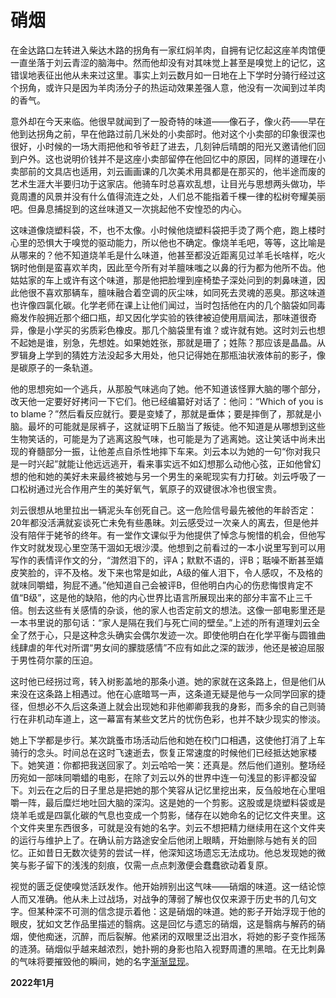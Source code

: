 # 硝烟
在金达路口左转进入柴达木路的拐角有一家红焖羊肉，自拥有记忆起这座羊肉馆便一直坐落于刘云青涩的脑海中。然而他却没有对其味觉上甚至是嗅觉上的记忆，这错误地表征出他从未来过这里。事实上刘云数月如一日地在上下学时分骑行经过这个拐角，或许只是因为羊肉汤分子的热运动效果差强人意，他没有一次闻到过羊肉的香气。

意外却在今天来临。他很早就闻到了一股奇特的味道——像石子，像火药——早在他到达拐角之前，早在他路过前几米处的小卖部时。他对这个小卖部的印象很深也很好，小时候的一场大雨把他和爷爷赶了进去，几刻钟后晴朗的阳光又邀请他们回到户外。这也说明价钱并不是这座小卖部留停在他回忆中的原因，同样的道理在小卖部前的文具店也适用，刘云画画课的几次美术用具都是在那买的，他半途而废的艺术生涯大半要归功于这家店。他骑车时总喜欢乱想，让目光与思想两头做功，毕竟周遭的风景并没有什么值得流连之处，人们总不能指着千棵一律的松树夸耀美丽吧。但鼻息捕捉到的这丝味道又一次挑起他不安惶恐的内心。

这味道像烧塑料袋，不，也不太像。小时候他烧塑料袋把手烫了两个疤，跑上楼时心里的恐惧大于嗅觉的驱动能力，所以他也不确定。像烧羊毛吧，等等，这比喻是从哪来的？他不知道烧羊毛是什么味道，他甚至都没近距离见过羊毛长啥样，吃火锅时他倒是蛮喜欢羊肉，因此至今所有对羊膻味嗤之以鼻的行为都为他所不齿。他姑姑家的车上或许有这个味道，那是他把脸埋到座椅垫子深处问到的刺鼻味道，因此他很不喜欢那辆车，膻味融合着空调的灰尘味，如同死去灵魂的恶臭。那这味道也许像四氯化碳。化学老师在课上让他们闻过，当时包括他在内的几个脑袋如同毒瘾发作般拥近那个细口瓶，却又因化学实验的铁律被迫使用扇闻法，那味道很奇异，像是小学买的劣质彩色橡皮。那几个脑袋里有谁？或许就有她。这时刘云也想不起她是谁，别急，先想姓。如果她姓张，那就是珊了；姓陈？那应该是晶晶。从罗辑身上学到的猜姓方法没起多大用处，他只记得她在那瓶油状液体前的影子，像是碳原子的一条轨道。

他的思想宛如一个逃兵，从那股气味逃向了她。他不知道该怪罪大脑的哪个部分，改天他一定要好好拷问一下它们。他已经编纂好对话了：他问：“Which of you is to blame？”然后看反应就行。要是变矮了，那就是垂体；要是摔倒了，那就是小脑。最坏的可能就是尿裤子，这就证明下丘脑当了叛徒。他不知道是从哪想到这些生物笑话的，可能是为了逃离这股气味，也可能是为了逃离她。这让笑话中尚未出现的脊髓部分一振，让他差点自杀性地摔下车来。刘云本以为她的一句“你对我只是一时兴起”就能让他远远逃开，看来事实远不如幻想那么动他心弦，正如他曾幻想的他和她的美好未来最终被她与另一个男生的亲昵现实有力打破。刘云呼吸了一口松树通过光合作用产生的美好氧气，氧原子的双键很冰冷也很宝贵。

刘云很想从地里拉出一辆泥头车创死自己。这一危险信号最先被他的年龄否定：20年都没活满就妄谈死亡未免有些愚昧。刘云感受过一次亲人的离去，但是他并没有陪伴于姥爷的终年。有一堂作文课似乎为他提供了悼念与惋惜的机会，但他写作文时就发现心里空荡干涸如无垠沙漠。他想到之前看过的一本小说里写到可以用写作的表情评作文的分，“潸然泪下的，评A；默默不语的，评B；聒噪不断甚至嬉皮笑脸的，评不及格。发下来也常是如此，A级的催人泪下，令人感叹，不及格的就味同嚼蜡，狗屁不通。”他知道自己会被评B，但他明白内心的伤悲悔恨肯定不值“B级”，这是他的缺陷，他的内心世界比语言所展现出来的部分丰富不止三千倍。刨去这些有关感情的杂谈，他的家人也否定前文的想法。这像一部电影里还是一本书里说的那句话：“家人是隔在我们与死亡间的壁垒。”上述的所有道理刘云全全了然于心，只是这种念头确实会偶尔发迹一次。即使他明白在化学平衡与圆锥曲线肆虐的年代对所谓“男女间的朦胧感情”不应有如此之深的跋涉，他还是被迫屈服于男性荷尔蒙的压迫。

这时他已经拐过弯，转入树影盖地的那条小道。她的家就在这条路上，但是他们从来没在这条路上相遇过。他在心底暗骂一声，这条道无疑是他与一众同学回家的捷径，但想必不久后这条道上就会出现她和非他卿卿我我的身影，而多余的自己则骑行在非机动车道上，这一幕富有某些文艺片的忧伤色彩，也并不缺少现实的惨淡。

她上下学都是步行。某次跳蚤市场活动后他和她在校门口相遇，这使他打消了上车骑行的念头。时间总在这时飞速逝去，恢复正常速度的时候他们已经抵达她家楼下。她笑道：你都把我送回家了。刘云哈哈一笑：还真是。然后他们道别。整场经历宛如一部味同嚼蜡的电影，在除了刘云以外的世界中连一句浅显的影评都没留下。刘云在之后的日子里总是把她的那个笑容从记忆里挖出来，反刍般地在心里咀嚼一阵，最后糜烂地吐回大脑的深沟。这是她的一个剪影。这股或是烧塑料袋或是烧羊毛或是四氯化碳的气息也变成一个剪影，储存在以她命名的记忆文件夹里。这个文件夹里东西很多，可就是没有她的名字。刘云不想把精力继续用在这个文件夹的运行与维护上了。在确认前方路途安全后他闭上眼睛，开始删除与她有关的回忆。正如昔日无数次徒劳的尝试一样，他深知这场遗忘无法成功。他总发现她的微笑与影子留下的浅浅的刻痕，仅需一点点刺激便会蠢蠢欲动着复原。

视觉的匮乏促使嗅觉活跃发作。他开始辨别出这气味——硝烟的味道。这一结论惊人而又准确。他从未上过战场，对战争的薄弱了解也仅仅来源于历史书的几句文字。但某种深不可测的信念提示着他：这是硝烟的味道。她的影子开始浮现于他的眼皮，犹如文艺作品里描述的翳病。这是回忆与遗忘的硝烟，这是翳病与解药的硝烟，使他痴迷，沉醉，而后裂解。他紧闭的双眼里泛出泪水，将她的影子变作摇荡的涟漪。硝烟似乎越来越浓烈，她扑朔的身影也陷入视野周遭的黑暗。在无比刺鼻的气味将要摧毁他的瞬间，她的名字[渐渐显现](https://shrike-505.github.io/stories/Vanishment/)。

__2022年1月__